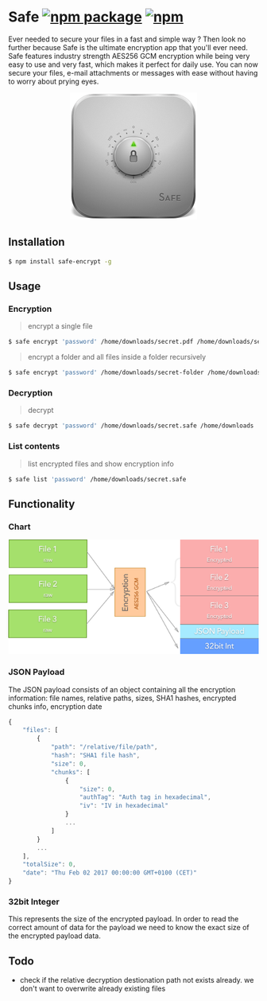 # Safe [![npm package](https://img.shields.io/npm/v/safe-encrypt.svg)](https://www.npmjs.com/package/safe-encrypt) [![npm](https://img.shields.io/npm/dt/safe-encrypt.svg)](https://www.npmjs.com/package/safe-encrypt)

Ever needed to secure your files in a fast and simple way ? Then look no further because Safe is the ultimate encryption app that you'll ever need.
Safe features industry strength AES256 GCM encryption while being very easy to use and very fast, which makes it perfect for daily use. You can now secure your files, e-mail attachments or messages with ease without having to worry about prying eyes.

<p align="center"><img src ="256.png" /></p>


## Installation

```bash
$ npm install safe-encrypt -g
```

## Usage

### Encryption

> encrypt a single file

```bash
$ safe encrypt 'password' /home/downloads/secret.pdf /home/downloads/secret.safe
```

> encrypt a folder and all files inside a folder recursively

```bash
$ safe encrypt 'password' /home/downloads/secret-folder /home/downloads/mydocs.safe
```

### Decryption

> decrypt

```bash
$ safe decrypt 'password' /home/downloads/secret.safe /home/downloads
```

### List contents

> list encrypted files and show encryption info

```bash
$ safe list 'password' /home/downloads/secret.safe
```

## Functionality

### Chart

<p align="center"><img src ="encryption-chart.png" /></p>

### JSON Payload

The JSON payload consists of an object containing all the encryption information: file names, relative paths, sizes, SHA1 hashes, encrypted chunks info, encryption date

```javascript
{
	"files": [
		{
			"path": "/relative/file/path",
			"hash": "SHA1 file hash",
			"size": 0,
			"chunks": [
				{
					"size": 0,
					"authTag": "Auth tag in hexadecimal",
					"iv": "IV in hexadecimal"
				}
				...
			]
		}
		...
	],
	"totalSize": 0,
	"date": "Thu Feb 02 2017 00:00:00 GMT+0100 (CET)"
}
```

### 32bit Integer

This represents the size of the encrypted payload. In order to read the correct amount of data for the payload we need to know the exact size of the encrypted payload data.

## Todo

* check if the relative decryption destionation path not exists already. we don't want to overwrite already existing files
